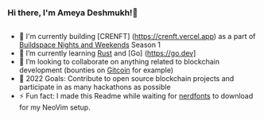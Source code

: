 ### Hi there, I'm Ameya Deshmukh!👋 



## 
- 🔭 I'm currently building [CRENFT] (https://crenft.vercel.app) as a part of [Buildspace Nights and Weekends](https://buildspace.so/nights-weekends) Season 1 
- 🌱 I’m currently learning [Rust](https://www.rust-lang.org/) and [Go] (https://go.dev]
- 👯 I’m looking to collaborate on anything related to blockchain development (bounties on [Gitcoin](https://gitcoin.co/explorer?network=mainnet&idx_status=open&applicants=ALL&order_by=-web3_created) for example)
- 🥅 2022 Goals: Contribute to open source blockchain projects and participate in as many hackathons as possible
- ⚡ Fun fact: I made this Readme while waiting for [nerdfonts](https://github.com/ryanoasis/nerd-fonts) to download for my NeoVim setup.



